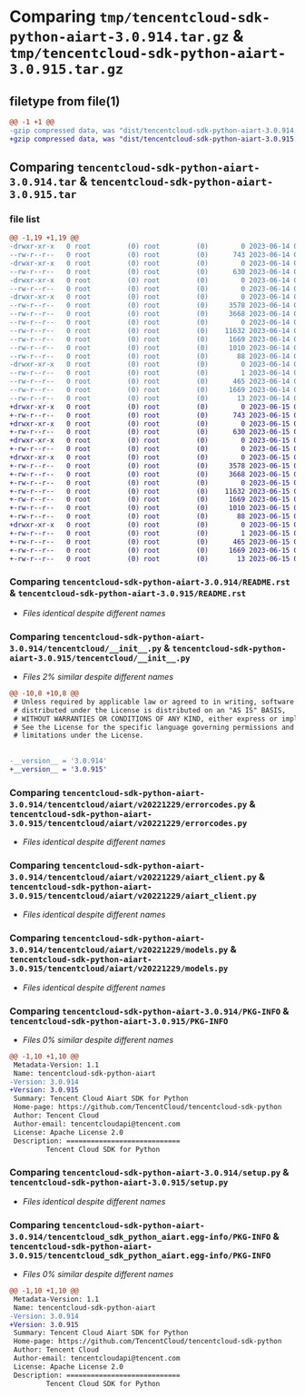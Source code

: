 # Comparing `tmp/tencentcloud-sdk-python-aiart-3.0.914.tar.gz` & `tmp/tencentcloud-sdk-python-aiart-3.0.915.tar.gz`

## filetype from file(1)

```diff
@@ -1 +1 @@
-gzip compressed data, was "dist/tencentcloud-sdk-python-aiart-3.0.914.tar", last modified: Wed Jun 14 00:17:37 2023, max compression
+gzip compressed data, was "dist/tencentcloud-sdk-python-aiart-3.0.915.tar", last modified: Thu Jun 15 00:16:56 2023, max compression
```

## Comparing `tencentcloud-sdk-python-aiart-3.0.914.tar` & `tencentcloud-sdk-python-aiart-3.0.915.tar`

### file list

```diff
@@ -1,19 +1,19 @@
-drwxr-xr-x   0 root         (0) root         (0)        0 2023-06-14 00:17:37.000000 tencentcloud-sdk-python-aiart-3.0.914/
--rw-r--r--   0 root         (0) root         (0)      743 2023-06-14 00:17:37.000000 tencentcloud-sdk-python-aiart-3.0.914/README.rst
-drwxr-xr-x   0 root         (0) root         (0)        0 2023-06-14 00:17:37.000000 tencentcloud-sdk-python-aiart-3.0.914/tencentcloud/
--rw-r--r--   0 root         (0) root         (0)      630 2023-06-14 00:17:37.000000 tencentcloud-sdk-python-aiart-3.0.914/tencentcloud/__init__.py
-drwxr-xr-x   0 root         (0) root         (0)        0 2023-06-14 00:17:37.000000 tencentcloud-sdk-python-aiart-3.0.914/tencentcloud/aiart/
--rw-r--r--   0 root         (0) root         (0)        0 2023-06-14 00:17:37.000000 tencentcloud-sdk-python-aiart-3.0.914/tencentcloud/aiart/__init__.py
-drwxr-xr-x   0 root         (0) root         (0)        0 2023-06-14 00:17:37.000000 tencentcloud-sdk-python-aiart-3.0.914/tencentcloud/aiart/v20221229/
--rw-r--r--   0 root         (0) root         (0)     3578 2023-06-14 00:17:37.000000 tencentcloud-sdk-python-aiart-3.0.914/tencentcloud/aiart/v20221229/errorcodes.py
--rw-r--r--   0 root         (0) root         (0)     3668 2023-06-14 00:17:37.000000 tencentcloud-sdk-python-aiart-3.0.914/tencentcloud/aiart/v20221229/aiart_client.py
--rw-r--r--   0 root         (0) root         (0)        0 2023-06-14 00:17:37.000000 tencentcloud-sdk-python-aiart-3.0.914/tencentcloud/aiart/v20221229/__init__.py
--rw-r--r--   0 root         (0) root         (0)    11632 2023-06-14 00:17:37.000000 tencentcloud-sdk-python-aiart-3.0.914/tencentcloud/aiart/v20221229/models.py
--rw-r--r--   0 root         (0) root         (0)     1669 2023-06-14 00:17:37.000000 tencentcloud-sdk-python-aiart-3.0.914/PKG-INFO
--rw-r--r--   0 root         (0) root         (0)     1010 2023-06-14 00:17:37.000000 tencentcloud-sdk-python-aiart-3.0.914/setup.py
--rw-r--r--   0 root         (0) root         (0)       88 2023-06-14 00:17:37.000000 tencentcloud-sdk-python-aiart-3.0.914/setup.cfg
-drwxr-xr-x   0 root         (0) root         (0)        0 2023-06-14 00:17:37.000000 tencentcloud-sdk-python-aiart-3.0.914/tencentcloud_sdk_python_aiart.egg-info/
--rw-r--r--   0 root         (0) root         (0)        1 2023-06-14 00:17:37.000000 tencentcloud-sdk-python-aiart-3.0.914/tencentcloud_sdk_python_aiart.egg-info/dependency_links.txt
--rw-r--r--   0 root         (0) root         (0)      465 2023-06-14 00:17:37.000000 tencentcloud-sdk-python-aiart-3.0.914/tencentcloud_sdk_python_aiart.egg-info/SOURCES.txt
--rw-r--r--   0 root         (0) root         (0)     1669 2023-06-14 00:17:37.000000 tencentcloud-sdk-python-aiart-3.0.914/tencentcloud_sdk_python_aiart.egg-info/PKG-INFO
--rw-r--r--   0 root         (0) root         (0)       13 2023-06-14 00:17:37.000000 tencentcloud-sdk-python-aiart-3.0.914/tencentcloud_sdk_python_aiart.egg-info/top_level.txt
+drwxr-xr-x   0 root         (0) root         (0)        0 2023-06-15 00:16:56.000000 tencentcloud-sdk-python-aiart-3.0.915/
+-rw-r--r--   0 root         (0) root         (0)      743 2023-06-15 00:16:56.000000 tencentcloud-sdk-python-aiart-3.0.915/README.rst
+drwxr-xr-x   0 root         (0) root         (0)        0 2023-06-15 00:16:56.000000 tencentcloud-sdk-python-aiart-3.0.915/tencentcloud/
+-rw-r--r--   0 root         (0) root         (0)      630 2023-06-15 00:16:56.000000 tencentcloud-sdk-python-aiart-3.0.915/tencentcloud/__init__.py
+drwxr-xr-x   0 root         (0) root         (0)        0 2023-06-15 00:16:56.000000 tencentcloud-sdk-python-aiart-3.0.915/tencentcloud/aiart/
+-rw-r--r--   0 root         (0) root         (0)        0 2023-06-15 00:16:56.000000 tencentcloud-sdk-python-aiart-3.0.915/tencentcloud/aiart/__init__.py
+drwxr-xr-x   0 root         (0) root         (0)        0 2023-06-15 00:16:56.000000 tencentcloud-sdk-python-aiart-3.0.915/tencentcloud/aiart/v20221229/
+-rw-r--r--   0 root         (0) root         (0)     3578 2023-06-15 00:16:56.000000 tencentcloud-sdk-python-aiart-3.0.915/tencentcloud/aiart/v20221229/errorcodes.py
+-rw-r--r--   0 root         (0) root         (0)     3668 2023-06-15 00:16:56.000000 tencentcloud-sdk-python-aiart-3.0.915/tencentcloud/aiart/v20221229/aiart_client.py
+-rw-r--r--   0 root         (0) root         (0)        0 2023-06-15 00:16:56.000000 tencentcloud-sdk-python-aiart-3.0.915/tencentcloud/aiart/v20221229/__init__.py
+-rw-r--r--   0 root         (0) root         (0)    11632 2023-06-15 00:16:56.000000 tencentcloud-sdk-python-aiart-3.0.915/tencentcloud/aiart/v20221229/models.py
+-rw-r--r--   0 root         (0) root         (0)     1669 2023-06-15 00:16:56.000000 tencentcloud-sdk-python-aiart-3.0.915/PKG-INFO
+-rw-r--r--   0 root         (0) root         (0)     1010 2023-06-15 00:16:56.000000 tencentcloud-sdk-python-aiart-3.0.915/setup.py
+-rw-r--r--   0 root         (0) root         (0)       88 2023-06-15 00:16:56.000000 tencentcloud-sdk-python-aiart-3.0.915/setup.cfg
+drwxr-xr-x   0 root         (0) root         (0)        0 2023-06-15 00:16:56.000000 tencentcloud-sdk-python-aiart-3.0.915/tencentcloud_sdk_python_aiart.egg-info/
+-rw-r--r--   0 root         (0) root         (0)        1 2023-06-15 00:16:56.000000 tencentcloud-sdk-python-aiart-3.0.915/tencentcloud_sdk_python_aiart.egg-info/dependency_links.txt
+-rw-r--r--   0 root         (0) root         (0)      465 2023-06-15 00:16:56.000000 tencentcloud-sdk-python-aiart-3.0.915/tencentcloud_sdk_python_aiart.egg-info/SOURCES.txt
+-rw-r--r--   0 root         (0) root         (0)     1669 2023-06-15 00:16:56.000000 tencentcloud-sdk-python-aiart-3.0.915/tencentcloud_sdk_python_aiart.egg-info/PKG-INFO
+-rw-r--r--   0 root         (0) root         (0)       13 2023-06-15 00:16:56.000000 tencentcloud-sdk-python-aiart-3.0.915/tencentcloud_sdk_python_aiart.egg-info/top_level.txt
```

### Comparing `tencentcloud-sdk-python-aiart-3.0.914/README.rst` & `tencentcloud-sdk-python-aiart-3.0.915/README.rst`

 * *Files identical despite different names*

### Comparing `tencentcloud-sdk-python-aiart-3.0.914/tencentcloud/__init__.py` & `tencentcloud-sdk-python-aiart-3.0.915/tencentcloud/__init__.py`

 * *Files 2% similar despite different names*

```diff
@@ -10,8 +10,8 @@
 # Unless required by applicable law or agreed to in writing, software
 # distributed under the License is distributed on an "AS IS" BASIS,
 # WITHOUT WARRANTIES OR CONDITIONS OF ANY KIND, either express or implied.
 # See the License for the specific language governing permissions and
 # limitations under the License.
 
 
-__version__ = '3.0.914'
+__version__ = '3.0.915'
```

### Comparing `tencentcloud-sdk-python-aiart-3.0.914/tencentcloud/aiart/v20221229/errorcodes.py` & `tencentcloud-sdk-python-aiart-3.0.915/tencentcloud/aiart/v20221229/errorcodes.py`

 * *Files identical despite different names*

### Comparing `tencentcloud-sdk-python-aiart-3.0.914/tencentcloud/aiart/v20221229/aiart_client.py` & `tencentcloud-sdk-python-aiart-3.0.915/tencentcloud/aiart/v20221229/aiart_client.py`

 * *Files identical despite different names*

### Comparing `tencentcloud-sdk-python-aiart-3.0.914/tencentcloud/aiart/v20221229/models.py` & `tencentcloud-sdk-python-aiart-3.0.915/tencentcloud/aiart/v20221229/models.py`

 * *Files identical despite different names*

### Comparing `tencentcloud-sdk-python-aiart-3.0.914/PKG-INFO` & `tencentcloud-sdk-python-aiart-3.0.915/PKG-INFO`

 * *Files 0% similar despite different names*

```diff
@@ -1,10 +1,10 @@
 Metadata-Version: 1.1
 Name: tencentcloud-sdk-python-aiart
-Version: 3.0.914
+Version: 3.0.915
 Summary: Tencent Cloud Aiart SDK for Python
 Home-page: https://github.com/TencentCloud/tencentcloud-sdk-python
 Author: Tencent Cloud
 Author-email: tencentcloudapi@tencent.com
 License: Apache License 2.0
 Description: ============================
         Tencent Cloud SDK for Python
```

### Comparing `tencentcloud-sdk-python-aiart-3.0.914/setup.py` & `tencentcloud-sdk-python-aiart-3.0.915/setup.py`

 * *Files identical despite different names*

### Comparing `tencentcloud-sdk-python-aiart-3.0.914/tencentcloud_sdk_python_aiart.egg-info/PKG-INFO` & `tencentcloud-sdk-python-aiart-3.0.915/tencentcloud_sdk_python_aiart.egg-info/PKG-INFO`

 * *Files 0% similar despite different names*

```diff
@@ -1,10 +1,10 @@
 Metadata-Version: 1.1
 Name: tencentcloud-sdk-python-aiart
-Version: 3.0.914
+Version: 3.0.915
 Summary: Tencent Cloud Aiart SDK for Python
 Home-page: https://github.com/TencentCloud/tencentcloud-sdk-python
 Author: Tencent Cloud
 Author-email: tencentcloudapi@tencent.com
 License: Apache License 2.0
 Description: ============================
         Tencent Cloud SDK for Python
```


